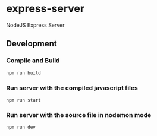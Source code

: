 # express-server
NodeJS Express Server

## Development

### Compile and Build

```
npm run build
```

### Run server with the compiled javascript files

```
npm run start
```

### Run server with the source file in nodemon mode 

```
npm run dev
```

